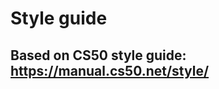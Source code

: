 Style guide
===========
Based on CS50 style guide: https://manual.cs50.net/style/
---------------------------------------------------------